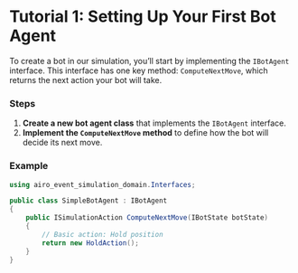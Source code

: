 # Tutorial 1: Setting Up Your First Bot Agent

To create a bot in our simulation, you’ll start by implementing the `IBotAgent` interface. This interface has one key method: `ComputeNextMove`, which returns the next action your bot will take.

### Steps

1. **Create a new bot agent class** that implements the `IBotAgent` interface.
2. **Implement the `ComputeNextMove` method** to define how the bot will decide its next move.

### Example

```csharp
using airo_event_simulation_domain.Interfaces;

public class SimpleBotAgent : IBotAgent
{
    public ISimulationAction ComputeNextMove(IBotState botState)
    {
        // Basic action: Hold position
        return new HoldAction();
    }
}
